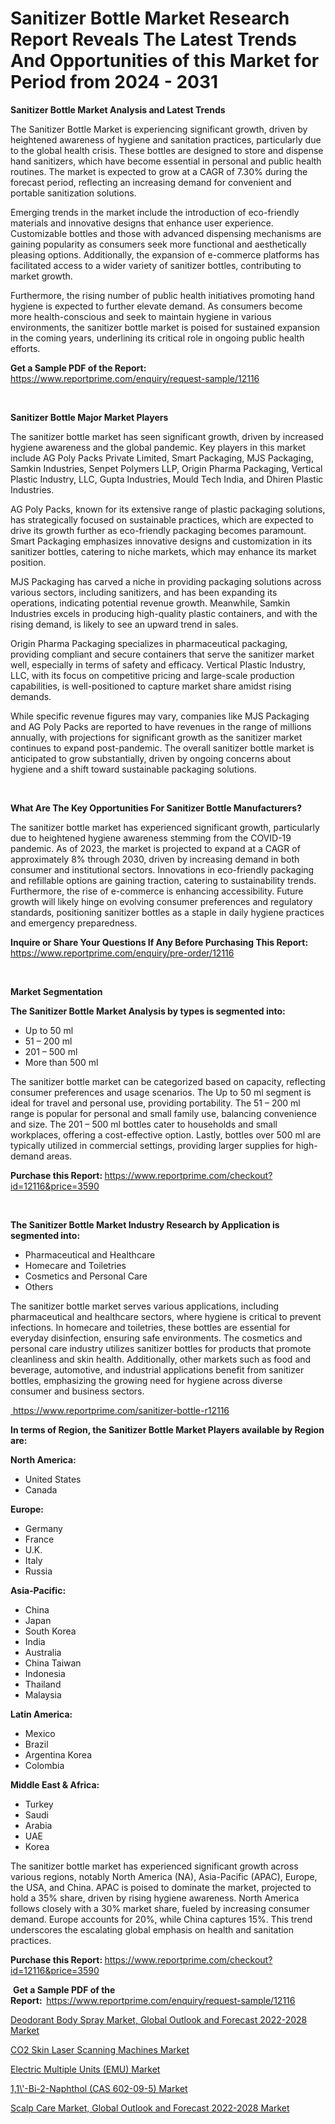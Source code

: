 <p><h1>Sanitizer Bottle Market Research Report Reveals The Latest Trends And Opportunities of this Market for Period from 2024 - 2031</h1></p><p><strong>Sanitizer Bottle Market Analysis and Latest Trends</strong></p>
<p><p>The Sanitizer Bottle Market is experiencing significant growth, driven by heightened awareness of hygiene and sanitation practices, particularly due to the global health crisis. These bottles are designed to store and dispense hand sanitizers, which have become essential in personal and public health routines. The market is expected to grow at a CAGR of 7.30% during the forecast period, reflecting an increasing demand for convenient and portable sanitization solutions.</p><p>Emerging trends in the market include the introduction of eco-friendly materials and innovative designs that enhance user experience. Customizable bottles and those with advanced dispensing mechanisms are gaining popularity as consumers seek more functional and aesthetically pleasing options. Additionally, the expansion of e-commerce platforms has facilitated access to a wider variety of sanitizer bottles, contributing to market growth.</p><p>Furthermore, the rising number of public health initiatives promoting hand hygiene is expected to further elevate demand. As consumers become more health-conscious and seek to maintain hygiene in various environments, the sanitizer bottle market is poised for sustained expansion in the coming years, underlining its critical role in ongoing public health efforts.</p></p>
<p><strong>Get a Sample PDF of the Report:&nbsp;</strong> <a href="https://www.reportprime.com/enquiry/request-sample/12116">https://www.reportprime.com/enquiry/request-sample/12116</a></p>
<p>&nbsp;</p>
<p><strong>Sanitizer Bottle Major Market Players</strong></p>
<p><p>The sanitizer bottle market has seen significant growth, driven by increased hygiene awareness and the global pandemic. Key players in this market include AG Poly Packs Private Limited, Smart Packaging, MJS Packaging, Samkin Industries, Senpet Polymers LLP, Origin Pharma Packaging, Vertical Plastic Industry, LLC, Gupta Industries, Mould Tech India, and Dhiren Plastic Industries.</p><p>AG Poly Packs, known for its extensive range of plastic packaging solutions, has strategically focused on sustainable practices, which are expected to drive its growth further as eco-friendly packaging becomes paramount. Smart Packaging emphasizes innovative designs and customization in its sanitizer bottles, catering to niche markets, which may enhance its market position.</p><p>MJS Packaging has carved a niche in providing packaging solutions across various sectors, including sanitizers, and has been expanding its operations, indicating potential revenue growth. Meanwhile, Samkin Industries excels in producing high-quality plastic containers, and with the rising demand, is likely to see an upward trend in sales.</p><p>Origin Pharma Packaging specializes in pharmaceutical packaging, providing compliant and secure containers that serve the sanitizer market well, especially in terms of safety and efficacy. Vertical Plastic Industry, LLC, with its focus on competitive pricing and large-scale production capabilities, is well-positioned to capture market share amidst rising demands.</p><p>While specific revenue figures may vary, companies like MJS Packaging and AG Poly Packs are reported to have revenues in the range of millions annually, with projections for significant growth as the sanitizer market continues to expand post-pandemic. The overall sanitizer bottle market is anticipated to grow substantially, driven by ongoing concerns about hygiene and a shift toward sustainable packaging solutions.</p></p>
<p>&nbsp;</p>
<p><strong>What Are The Key Opportunities For Sanitizer Bottle Manufacturers?</strong></p>
<p><p>The sanitizer bottle market has experienced significant growth, particularly due to heightened hygiene awareness stemming from the COVID-19 pandemic. As of 2023, the market is projected to expand at a CAGR of approximately 8% through 2030, driven by increasing demand in both consumer and institutional sectors. Innovations in eco-friendly packaging and refillable options are gaining traction, catering to sustainability trends. Furthermore, the rise of e-commerce is enhancing accessibility. Future growth will likely hinge on evolving consumer preferences and regulatory standards, positioning sanitizer bottles as a staple in daily hygiene practices and emergency preparedness.</p></p>
<p><strong>Inquire or Share Your Questions If Any Before Purchasing This Report:</strong> <a href="https://www.reportprime.com/enquiry/pre-order/12116">https://www.reportprime.com/enquiry/pre-order/12116</a></p>
<p>&nbsp;</p>
<p><strong>Market Segmentation</strong></p>
<p><strong>The Sanitizer Bottle Market Analysis by types is segmented into:</strong></p>
<p><ul><li>Up to 50 ml</li><li>51 – 200 ml</li><li>201 – 500 ml</li><li>More than 500 ml</li></ul></p>
<p><p>The sanitizer bottle market can be categorized based on capacity, reflecting consumer preferences and usage scenarios. The Up to 50 ml segment is ideal for travel and personal use, providing portability. The 51 – 200 ml range is popular for personal and small family use, balancing convenience and size. The 201 – 500 ml bottles cater to households and small workplaces, offering a cost-effective option. Lastly, bottles over 500 ml are typically utilized in commercial settings, providing larger supplies for high-demand areas.</p></p>
<p><strong>Purchase this Report:&nbsp;</strong><a href="https://www.reportprime.com/checkout?id=12116&price=3590">https://www.reportprime.com/checkout?id=12116&price=3590</a></p>
<p>&nbsp;</p>
<p><strong>The Sanitizer Bottle Market Industry Research by Application is segmented into:</strong></p>
<p><ul><li>Pharmaceutical and Healthcare</li><li>Homecare and Toiletries</li><li>Cosmetics and Personal Care</li><li>Others</li></ul></p>
<p><p>The sanitizer bottle market serves various applications, including pharmaceutical and healthcare sectors, where hygiene is critical to prevent infections. In homecare and toiletries, these bottles are essential for everyday disinfection, ensuring safe environments. The cosmetics and personal care industry utilizes sanitizer bottles for products that promote cleanliness and skin health. Additionally, other markets such as food and beverage, automotive, and industrial applications benefit from sanitizer bottles, emphasizing the growing need for hygiene across diverse consumer and business sectors.</p></p>
<p><a href="https://www.reportprime.com/sanitizer-bottle-r12116">&nbsp;https://www.reportprime.com/sanitizer-bottle-r12116</a></p>
<p><strong>In terms of Region, the Sanitizer Bottle Market Players available by Region are:</strong></p>
<p>
    <p> <strong> North America: </strong>
        <ul>
            <li>United States</li>
            <li>Canada</li>
        </ul>
        </p> 
    <p> <strong> Europe: </strong>
        <ul>
            <li>Germany</li>
            <li>France</li>
            <li>U.K.</li>
            <li>Italy</li>
            <li>Russia</li>
        </ul>
        </p> 
    <p> <strong> Asia-Pacific: </strong>
        <ul>
            <li>China</li>
            <li>Japan</li>
            <li>South Korea</li>
            <li>India</li>
            <li>Australia</li>
            <li>China Taiwan</li>
            <li>Indonesia</li>
            <li>Thailand</li>
            <li>Malaysia</li>
        </ul>
        </p> 
    <p> <strong> Latin America: </strong>
        <ul>
            <li>Mexico</li>
            <li>Brazil</li>
            <li>Argentina Korea</li>
            <li>Colombia</li>
        </ul>
        </p> 
    <p> <strong> Middle East & Africa: </strong>
        <ul>
            <li>Turkey</li>
            <li>Saudi</li>
            <li>Arabia</li>
            <li>UAE</li>
            <li>Korea</li>
        </ul>
    </p>
    </p>
<p><p>The sanitizer bottle market has experienced significant growth across various regions, notably North America (NA), Asia-Pacific (APAC), Europe, the USA, and China. APAC is poised to dominate the market, projected to hold a 35% share, driven by rising hygiene awareness. North America follows closely with a 30% market share, fueled by increasing consumer demand. Europe accounts for 20%, while China captures 15%. This trend underscores the escalating global emphasis on health and sanitation practices.</p></p>
<p><strong>Purchase this Report: </strong><a href="https://www.reportprime.com/checkout?id=12116&price=3590">https://www.reportprime.com/checkout?id=12116&price=3590</a></p>
<p>&nbsp;<strong>Get a Sample PDF of the Report:&nbsp;&nbsp;</strong><a href="https://www.reportprime.com/enquiry/request-sample/12116">https://www.reportprime.com/enquiry/request-sample/12116</a></p>
<p><strong></strong></p>
<p><p><a href="https://www.linkedin.com/pulse/deodorant-body-spray-market-global-outlook-forecast-2022-2028-yckae?trackingId=deyXhhbGThSkZcTVlep5Jg%3D%3D">Deodorant Body Spray Market, Global Outlook and Forecast 2022-2028 Market</a></p><p><a href="https://issuu.com/reportprime-2/docs/co2-skin-laser-scanning-machines-ma_ec52cd7c5795d1">CO2 Skin Laser Scanning Machines Market</a></p><p><a href="https://issuu.com/reportprime-2/docs/electric-multiple-units-emu-market-_39a694b8b67fec">Electric Multiple Units (EMU) Market</a></p><p><a href="https://github.com/luckyshygirl/Market-Research-Report-List-6/blob/main/11-bi-2-naphthol-cas-602-09-5-market.md">1,1\'-Bi-2-Naphthol (CAS 602-09-5) Market</a></p><p><a href="https://www.linkedin.com/pulse/evaluating-global-scalp-care-market-outlook-forecast-2022-2028-yujoe?trackingId=QERCly42TwGWtBEop0uk9Q%3D%3D">Scalp Care Market, Global Outlook and Forecast 2022-2028 Market</a></p></p>